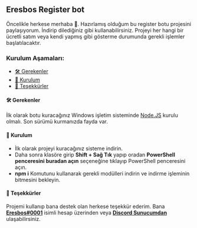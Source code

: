 ## Eresbos Register bot

Öncelikle herkese merhaba 👋. Hazırlamış olduğum bu register botu projesini paylaşıyorum. İndirip dilediğiniz gibi kullanabilirsiniz. Projeyi her hangi bir ücretli satım veya kendi yapmış gibi gösterme durumunda gerekli işlemler başlatılacaktır.

### Kurulum Aşamaları:

- [🛠 Gerekenler](#-gerekenler)
- [📩 Kurulum](#-kurulum)
- [🙏 Teşekkürler](#-teşekkürler)

#### 🛠 Gerekenler

İlk olarak botu kuracağınız Windows işletim sisteminde [Node.JS](https://nodejs.org/tr/download/) kurulu olmalı. Son sürümü kurmanızda fayda var.

#### 📩 Kurulum

- İlk olarak projeyi kuracağınız sisteme indirin.
- Daha sonra klasöre girip **Shift + Sağ Tık** yapıp oradan **PowerShell penceresini buradan açın** seçeneğine tıklayıp PowerShell penceresini açın.
- **npm i** Komutunu kullanarak gerekli modülleri indirin ve indirme işleminin bitmesini bekleyin.

#### 🙏 Teşekkürler

Projemi kullanıp bana destek olan herkese teşekkür ederim. Bana [**Eresbos#0001**](https://discord.com/users/907246062459318323) isimli hesap üzerinden veya [**Discord Sunucumdan**](https://discord.gg/x8Uw4KTK5p) ulaşabilirsiniz.
